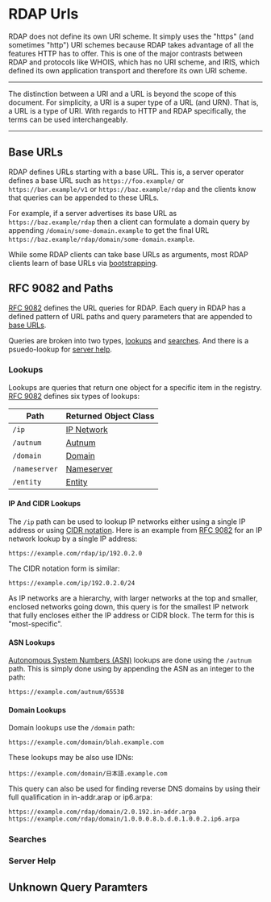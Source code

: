 # RDAP Urls

RDAP does not define its own URI scheme. It simply uses the "https" (and sometimes "http") URI schemes because
RDAP takes advantage of all the features HTTP has to offer. This is one of the major contrasts between RDAP and
protocols like WHOIS, which has no URI scheme, and IRIS, which defined its own application transport and therefore
its own URI scheme.

---

The distinction between a URI and a URL is beyond the scope of this document. For simplicity, a URI is a super type
of a URL (and URN). That is, a URL is a type of URI. With regards to HTTP and RDAP specifically, the terms can be
used interchangeably.

---

## Base URLs

RDAP defines URLs starting with a base URL. This is, a server operator defines a base URL such as
`https://foo.example/` or `https://bar.example/v1` or `https://baz.example/rdap` and the clients know
that queries can be appended to these URLs.

For example, if a server advertises its base URL as `https://baz.example/rdap` then a client can formulate
a domain query by appending `/domain/some-domain.example` to get the final URL `https://baz.example/rdap/domain/some-domain.example`.

While some RDAP clients can take base URLs as arguments, most RDAP clients learn of base URLs via
[bootstrapping](../bootstrapping/index.md).

## RFC 9082 and Paths

[RFC 9082](https://datatracker.ietf.org/doc/html/rfc9082) defines the URL queries for RDAP. Each query in RDAP has a defined
pattern of URL paths and query parameters that are appended to [base URLs](#base-urls).

Queries are broken into two types, [lookups](#lookups) and [searches](#searches). And there is a psuedo-lookup for [server help](#server-help).

### Lookups

Lookups are queries that return one object for a specific item in the registry.
[RFC 9082](https://datatracker.ietf.org/doc/html/rfc9082) defines six types of lookups:

| Path          | Returned Object Class                      |
| ------------- | ------------------------------------------ |
| `/ip`         | [IP Network](object_classes.md#ip-network) |
| `/autnum`     | [Autnum](object_classes.md#autnum)         |
| `/domain`     | [Domain](object_classes.med#domain)        |
| `/nameserver` | [Nameserver](object_classes.md#nameserver) |
| `/entity`     | [Entity](object_classes.md#entity)         |

#### IP And CIDR Lookups

The `/ip` path can be used to lookup IP networks either using a single IP address or using [CIDR notation](https://datatracker.ietf.org/doc/html/rfc4632).
Here is an example from [RFC 9082](https://datatracker.ietf.org/doc/html/rfc9082#name-ip-network-path-segment-spe) for an IP network
lookup by a single IP address:

~~~
https://example.com/rdap/ip/192.0.2.0
~~~

The CIDR notation form is similar:

~~~
https://example.com/ip/192.0.2.0/24
~~~

As IP networks are a hierarchy, with larger networks at the top and smaller, enclosed networks going down, this query is for the
smallest IP network that fully encloses either the IP address or CIDR block. The term for this is "most-specific".

#### ASN Lookups

[Autonomous System Numbers (ASN)](https://datatracker.ietf.org/doc/html/rfc1930) lookups are done using the `/autnum` path. This
is simply done using by appending the ASN as an integer to the path:

~~~
https://example.com/autnum/65538
~~~

#### Domain Lookups

Domain lookups use the `/domain` path:

~~~
https://example.com/domain/blah.example.com
~~~

These lookups may be also use IDNs:

~~~
https://example.com/domain/日本語.example.com
~~~

This query can also be used for finding reverse DNS domains by using their full qualification in in-addr.arap or ip6.arpa:

~~~
https://example.com/rdap/domain/2.0.192.in-addr.arpa
https://example.com/rdap/domain/1.0.0.0.8.b.d.0.1.0.0.2.ip6.arpa
~~~

### Searches

### Server Help

## Unknown Query Paramters
